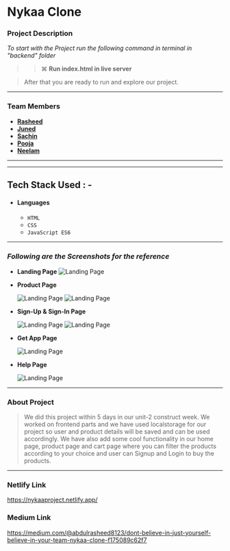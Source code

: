# Nykaa Clone

### Project Description

_To start with the Project run the following command in terminal in "backend" folder_

> > ⌘ **Run index.html in live server**

> After that you are ready to run and explore our project.

---

### Team Members

- **[Rasheed](https://github.com/rasheed8123)**
- **[Juned](https://github.com/sunnyshk)**
- **[Sachin ](https://github.com/sachin-rock)**
- **[Pooja](https://github.com/waghchaurepooja)**
- **[Neelam](https://github.com/Neelam2026)**

---

---

## Tech Stack Used : -

- #### Languages
  - `HTML`
  - `CSS`
  - `JavaScript ES6`


---

### _Following are the Screenshots for the reference_

- **Landing Page**
  ![Landing Page](https://miro.medium.com/max/3840/1*sykT_cXVDMoH6kF_J4FjPg.png)

- **Product Page**

  ![Landing Page](https://miro.medium.com/max/2400/1*ELIjw1o7p02DQt4YphbXEA.png)
  ![Landing Page](https://miro.medium.com/max/2400/1*iRnuQBCoi_YdBdTTU9onYA.png)

- **Sign-Up & Sign-In Page**

  ![Landing Page](https://miro.medium.com/max/2400/1*pb_S97teGW_93SgyU3QEwg.png)
  ![Landing Page](https://miro.medium.com/max/2400/1*APKryfh4sxXAnzSUOSSK8Q.png)


- **Get App Page**

  ![Landing Page](https://miro.medium.com/max/2400/1*6Nb4-tgNNyrukLI2q4GTPQ.png)

- **Help Page**

  ![Landing Page](https://miro.medium.com/max/2400/1*mUewfwiq9TZ1HMZ5cHQAqQ.png)

---

### About Project

> We did this project within 5 days in our unit-2 construct week. We worked on frontend parts and we have used localstorage for our project so user and product details will be saved and can be used accordingly. We have also add some cool functionality in our home page, product page and cart page where you can filter the products according to your choice and user can Signup and Login to buy the products.

---



### Netlify Link
https://nykaaproject.netlify.app/


### Medium Link

https://medium.com/@abdulrasheed8123/dont-believe-in-just-yourself-believe-in-your-team-nykaa-clone-f175089c62f7
